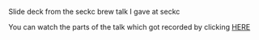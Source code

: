 Slide deck from the seckc brew talk I gave at seckc

You can watch the parts of the talk which got recorded by clicking [HERE](https://www.youtube.com/watch?v=ZE3u3If8oOA)

